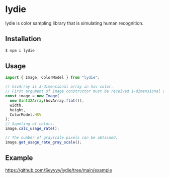 # lydie

lydie is color sampling library that is simulating human recognition.

## Installation

```sh
$ npm i lydie
```

## Usage

```ts
import { Image, ColorModel } from "lydie";

// hsvArray is 3-dimensional array in hsv color.
// First argument of Image constructor must be received 1-dimensional array.
const image = new Image(
  new Uint32Array(hsvArray.flat()),
  width,
  height,
  ColorModel.HSV
);
// Sapmling of colors.
image.calc_usage_rate();

// The number of grayscale pixels can be obtained.
image.get_usage_rate_gray_scale();
```

## Example

https://github.com/Seyyyy/lydie/tree/main/example
